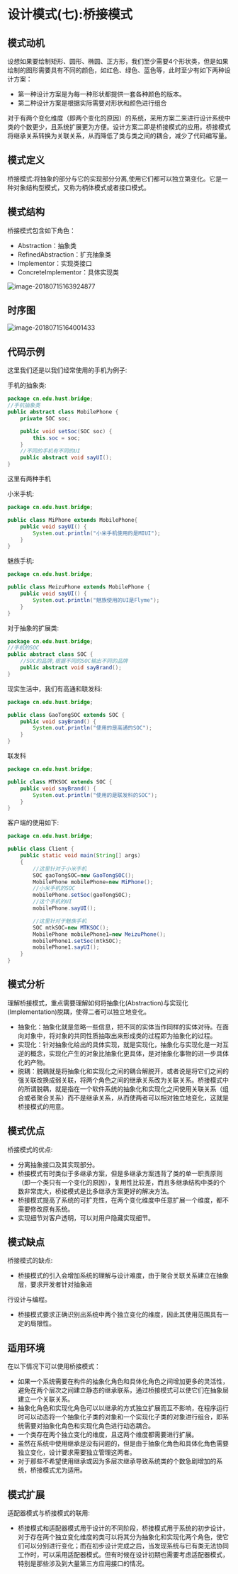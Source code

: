 # 设计模式(七):桥接模式

## 模式动机

设想如果要绘制矩形、圆形、椭圆、正方形，我们至少需要4个形状类，但是如果绘制的图形需要具有不同的颜色，如红色、绿色、蓝色等，此时至少有如下两种设计方案：

- 第一种设计方案是为每一种形状都提供一套各种颜色的版本。
- 第二种设计方案是根据实际需要对形状和颜色进行组合

对于有两个变化维度（即两个变化的原因）的系统，采用方案二来进行设计系统中类的个数更少，且系统扩展更为方便。设计方案二即是桥接模式的应用。桥接模式将继承关系转换为关联关系，从而降低了类与类之间的耦合，减少了代码编写量。

## 模式定义

桥接模式:将抽象的部分与它的实现部分分离,使用它们都可以独立第变化。它是一种对象结构型模式，又称为柄体模式或者接口模式。

## 模式结构

桥接模式包含如下角色：

- Abstraction：抽象类
- RefinedAbstraction：扩充抽象类
- Implementor：实现类接口
- ConcreteImplementor：具体实现类

 ![image-20180715163924877](桥接模式类图.png)

## 时序图

![image-20180715164001433](桥接模式时序图.png)

## 代码示例

这里我们还是以我们经常使用的手机为例子:

手机的抽象类:

```java
package cn.edu.hust.bridge;
//手机抽象类
public abstract class MobilePhone {
    private SOC soc;

    public void setSoc(SOC soc) {
        this.soc = soc;
    }
    //不同的手机有不同的UI
    public abstract void sayUI();
}

```

这里有两种手机

小米手机:

```java
package cn.edu.hust.bridge;

public class MiPhone extends MobilePhone{
    public void sayUI() {
        System.out.println("小米手机使用的是MIUI");
    }
}

```

魅族手机:

```java
package cn.edu.hust.bridge;

public class MeizuPhone extends MobilePhone {
    public void sayUI() {
        System.out.println("魅族使用的UI是Flyme");
    }
}

```

对于抽象的扩展类:

```java
package cn.edu.hust.bridge;
//手机的SOC
public abstract class SOC {
    //SOC的品牌,根据不同的SOC输出不同的品牌
    public abstract void sayBrand();
}

```

现实生活中，我们有高通和联发科:

```java
package cn.edu.hust.bridge;

public class GaoTongSOC extends SOC {
    public void sayBrand() {
        System.out.println("使用的是高通的SOC");
    }
}

```

联发科

```java
package cn.edu.hust.bridge;

public class MTKSOC extends SOC {
    public void sayBrand() {
        System.out.println("使用的是联发科的SOC");
    }
}

```

客户端的使用如下:

```java
package cn.edu.hust.bridge;

public class Client {
    public static void main(String[] args)
    {
        //这里针对于小米手机
        SOC gaoTongSOC=new GaoTongSOC();
        MobilePhone mobilePhone=new MiPhone();
        //小米手机的SOC
        mobilePhone.setSoc(gaoTongSOC);
        //这个手机的UI
        mobilePhone.sayUI();

        //这里针对于魅族手机
        SOC mtkSOC=new MTKSOC();
        MobilePhone mobilePhone1=new MeizuPhone();
        mobilePhone1.setSoc(mtkSOC);
        mobilePhone1.sayUI();
    }
}

```

## 模式分析

​	理解桥接模式，重点需要理解如何将抽象化(Abstraction)与实现化(Implementation)脱耦，使得二者可以独立地变化。

- 抽象化：抽象化就是忽略一些信息，把不同的实体当作同样的实体对待。在面向对象中，将对象的共同性质抽取出来形成类的过程即为抽象化的过程。
- 实现化：针对抽象化给出的具体实现，就是实现化，抽象化与实现化是一对互逆的概念，实现化产生的对象比抽象化更具体，是对抽象化事物的进一步具体化的产物。
- 脱耦：脱耦就是将抽象化和实现化之间的耦合解脱开，或者说是将它们之间的强关联改换成弱关联，将两个角色之间的继承关系改为关联关系。桥接模式中的所谓脱耦，就是指在一个软件系统的抽象化和实现化之间使用关联关系（组合或者聚合关系）而不是继承关系，从而使两者可以相对独立地变化，这就是桥接模式的用意。

## 模式优点

桥接模式的优点:

- 分离抽象接口及其实现部分。
- 桥接模式有时类似于多继承方案，但是多继承方案违背了类的单一职责原则（即一个类只有一个变化的原因），复用性比较差，而且多继承结构中类的个数非常庞大，桥接模式是比多继承方案更好的解决方法。
- 桥接模式提高了系统的可扩充性，在两个变化维度中任意扩展一个维度，都不需要修改原有系统。
- 实现细节对客户透明，可以对用户隐藏实现细节。

## 模式缺点

桥接模式的缺点:

- 桥接模式的引入会增加系统的理解与设计难度，由于聚合关联关系建立在抽象层，要求开发者针对抽象进

行设计与编程。 

- 桥接模式要求正确识别出系统中两个独立变化的维度，因此其使用范围具有一定的局限性。

## 适用环境

在以下情况下可以使用桥接模式：

- 如果一个系统需要在构件的抽象化角色和具体化角色之间增加更多的灵活性，避免在两个层次之间建立静态的继承联系，通过桥接模式可以使它们在抽象层建立一个关联关系。
- 抽象化角色和实现化角色可以以继承的方式独立扩展而互不影响，在程序运行时可以动态将一个抽象化子类的对象和一个实现化子类的对象进行组合，即系统需要对抽象化角色和实现化角色进行动态耦合。
- 一个类存在两个独立变化的维度，且这两个维度都需要进行扩展。
- 虽然在系统中使用继承是没有问题的，但是由于抽象化角色和具体化角色需要独立变化，设计要求需要独立管理这两者。
- 对于那些不希望使用继承或因为多层次继承导致系统类的个数急剧增加的系统，桥接模式尤为适用。

## 模式扩展

适配器模式与桥接模式的联用:

- 桥接模式和适配器模式用于设计的不同阶段，桥接模式用于系统的初步设计，对于存在两个独立变化维度的类可以将其分为抽象化和实现化两个角色，使它们可以分别进行变化；而在初步设计完成之后，当发现系统与已有类无法协同工作时，可以采用适配器模式。但有时候在设计初期也需要考虑适配器模式，特别是那些涉及到大量第三方应用接口的情况。




